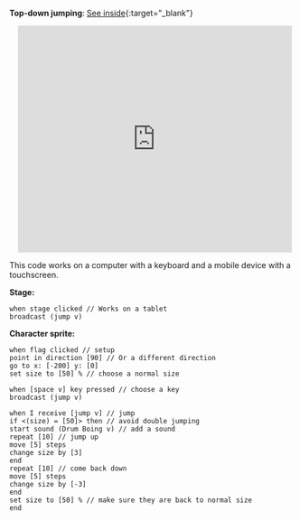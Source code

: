 
**Top-down jumping**: [See inside](https://scratch.mit.edu/projects/525300970/editor){:target="_blank"}
<div class="scratch-preview" style="margin-left: 15px;">
  <iframe allowtransparency="true" width="485" height="402" src="https://scratch.mit.edu/projects/embed/525300970/?autostart=false" frameborder="0"></iframe>
</div>

This code works on a computer with a keyboard and a mobile device with a touchscreen.

**Stage:**

```blocks3
when stage clicked // Works on a tablet
broadcast (jump v)
```

**Character sprite:**

```blocks3
when flag clicked // setup
point in direction [90] // Or a different direction
go to x: [-200] y: [0]
set size to [50] % // choose a normal size
```

```blocks3
when [space v] key pressed // choose a key
broadcast (jump v)
```

```blocks3
when I receive [jump v] // jump
if <(size) = [50]> then // avoid double jumping
start sound (Drum Boing v) // add a sound
repeat [10] // jump up
move [5] steps
change size by [3]
end
repeat [10] // come back down
move [5] steps
change size by [-3]
end
set size to [50] % // make sure they are back to normal size
end
```

